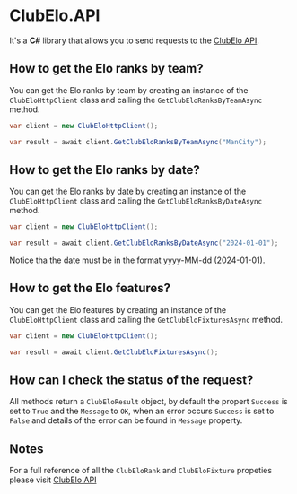 # ClubElo.API

It's a **C#** library that allows you to send requests to the [ClubElo API](http://clubelo.com/API).

## How to get the Elo ranks by team?

You can get the Elo ranks by team by creating an instance of the `ClubEloHttpClient` class and calling the `GetClubEloRanksByTeamAsync` method.

```cs
var client = new ClubEloHttpClient();  	

var result = await client.GetClubEloRanksByTeamAsync("ManCity");
```

## How to get the Elo ranks by date?

You can get the Elo ranks by date by creating an instance of the `ClubEloHttpClient` class and calling the `GetClubEloRanksByDateAsync` method.

```cs
var client = new ClubEloHttpClient();  	

var result = await client.GetClubEloRanksByDateAsync("2024-01-01");
```

Notice tha the date must be in the format yyyy-MM-dd (2024-01-01).

## How to get the Elo features?

You can get the Elo features by creating an instance of the `ClubEloHttpClient` class and calling the `GetClubEloFixturesAsync` method.

```cs
var client = new ClubEloHttpClient();  	

var result = await client.GetClubEloFixturesAsync();
```

## How can I check the status of the request?

All methods return a `ClubEloResult` object, by default the propert `Success` is set to `True` and the `Message` to `OK`, when an error occurs `Success` is set to `False` and details of the error can be found in `Message` property.

## Notes

For a full reference of all the `ClubEloRank` and `ClubEloFixture` propeties please visit [ClubElo API](http://clubelo.com/API)
